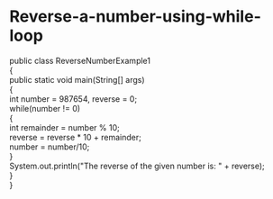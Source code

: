# Reverse-a-number-using-while-loop

public class ReverseNumberExample1   
{  
public static void main(String[] args)   
{  
int number = 987654, reverse = 0;  
while(number != 0)   
{  
int remainder = number % 10;  
reverse = reverse * 10 + remainder;  
number = number/10;  
}  
System.out.println("The reverse of the given number is: " + reverse);  
}  
}  
